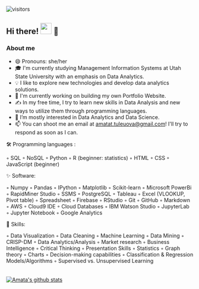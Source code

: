 ![visitors](https://visitor-badge.glitch.me/badge?page_id=79080402)
<br>

##  Hi there! <img src="https://raw.githubusercontent.com/MartinHeinz/MartinHeinz/master/wave.gif" width="30px"> :woman: <br>

### About me 
- :smile: Pronouns: she/her
-  🎓 I'm currently studying Management Information Systems at Utah State University with an emphasis on Data Analytics.
- 💡  I like to explore new technologies and develop data analytics solutions.
- :telescope: I'm currently working on building my own Portfolio Website.
- ✍️  In my free time, I try to learn new skills in Data Analysis and new ways to utilize them through programming languages.
- 👀 I’m mostly interested in Data Analytics and Data Science.
- 📫 You can shoot me an email at amatat.tuleuova@gmail.com! I'll try to respond as soon as I can.

🛠  Programming languages : 
<br>

&#9702; SQL &#9702; NoSQL &#9702; Python &#9702; R (beginner: statistics) &#9702; HTML &#9702; CSS &#9702; JavaScript (beginner)
<br>

:sparkles: Software: <br>

[](https://img.shields.io/badge/<WORD_ON_LEFT>-<WORD_ON_RIGHT>-informational?style=flat&logo=data:image/svg%2bxml;base64,<BASE64_DATA>)
&#9702; Numpy &#9702; Pandas &#9702; IPython &#9702; Matplotlib &#9702; Scikit-learn &#9702; Microsoft PowerBi &#9702; RapidMiner Studio &#9702; SSMS &#9702; PostgreSQL &#9702; Tableau &#9702; Excel (VLOOKUP, Pivot table) &#9702; Spreadsheet &#9702; Firebase
&#9702; RStudio &#9702; Git &#9702; GitHub &#9702; Markdown &#9702; AWS &#9702; Cloud9 IDE &#9702; Cloud Databases &#9702; IBM Watson Studio &#9702; JupyterLab &#9702; Jupyter Notebook &#9702; Google Analytics

:juggling_person: Skills: <br>

&#9702; Data Visualization &#9702; Data Cleaning &#9702; Machine Learning &#9702; Data Mining &#9702; CRISP-DM &#9702; Data Analytics/Analysis &#9702; Market research &#9702; Business Intelligence &#9702; Critical Thinking &#9702; Presentation Skills &#9702; Statistics &#9702; Graph theory &#9702; Charts &#9702; Decision-making capabilities &#9702; Classification & Regression Models/Algorithms &#9702; Supervised vs. Unsupervised Learning
<br> 
<br><br>
[![Amata's github stats](https://github-readme-stats.vercel.app/api?username=AmataTul)](https://github.com/anuraghazra/github-readme-stats)



